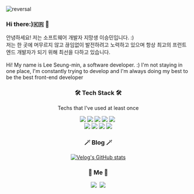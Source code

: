 ![reversal](https://capsule-render.vercel.app/api?height=150&text=SeungMai&fontColor=fff&type=Soft&reversal=true&color=gradient)

### Hi there:)🇰🇷 🖤

안녕하세요! 저는 소프트웨어 개발자 지망생 이승민입니다. :)<br />
저는 한 곳에 머무르지 않고 끊임없이 발전하려고 노력하고 있으며 항상 최고의 프런트엔드 개발자가 되기 위해 최선을 다하고 있습니다.
<br /><br />
Hi! My name is Lee Seung-min, a software developer. :)
I'm not staying in one place, I'm constantly trying to develop and I'm always doing my best to be the best front-end developer

<h3 align="center">🛠 Tech Stack 🛠</h3>

<p align="center"> Techs that I've used at least once </p>

<p align="center">
<img src="https://img.shields.io/badge/React-61DAFB?style=flat-square&logo=React&logoColor=white"/></a>
<img src="https://img.shields.io/badge/javaScript-F7DF1E?style=flat-square&logo=JavaScript&logoColor=white"/></a>
<img src="https://img.shields.io/badge/Redux-764ABC?style=flat-square&logo=Redux&logoColor=white"/></a>
<img src="https://img.shields.io/badge/styled-components-DB7093?style=flat-square&logo=styled-components&logoColor=white"/></a>
<img src="https://img.shields.io/badge/Python-3766AB?style=flat-square&logo=Python&logoColor=white"/></a>&nbsp<br>
<img src="https://img.shields.io/badge/Git-F05032?style=flat-square&logo=Git&logoColor=white"/></a>
<img src="https://img.shields.io/badge/Firebase-FFCA28?style=flat-square&logo=Firebase&logoColor=white"/></a>
<img src="https://img.shields.io/badge/GitHub-181717?style=flat-square&logo=GitHub&logoColor=white"/></a>
<img src="https://img.shields.io/badge/aws-232F3E?style=flat-square&logo=Amazon aws&logoColor=white"/></a>
</p>

<h3 align="center">🪄 Blog 🪄</h3>
<div align="center" style="text-align:center">
  
  [![Velog's GitHub stats](https://velog-readme-stats.vercel.app/api?name=tmdals3785)](https://velog.io/@tmdals3785)
  
</div>

<h3 align="center"> 🐼 Me 🐼 </h3>
<p align="center">
  <a href="https://velog.io/@tmdals3785"><img src="https://img.shields.io/badge/Tech%20Blog-11B48A?style=flat-square&logo=Vimeo&logoColor=white&link=https://velog.io/@tmdals3785"/></a>&nbsp
  <a href="https://blog.naver.com/dltmdals3785/222235431596"><img src="https://img.shields.io/badge/Naver Blog-03C75A?style=flat-square&logo=Naver&logoColor=white"/></a>
</p>
<br>
